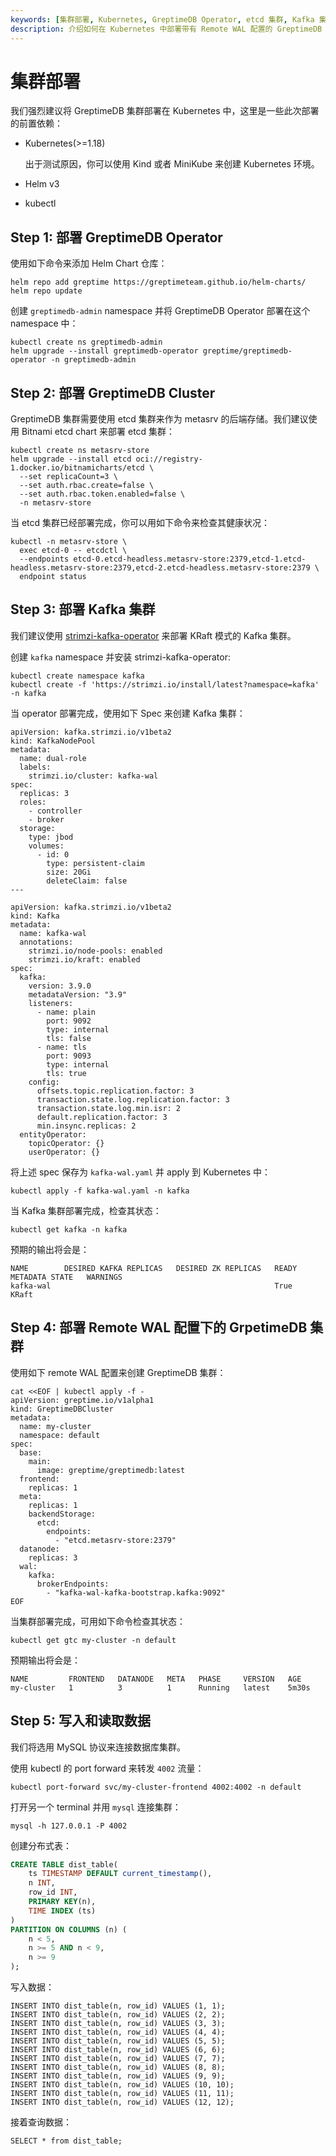 ```yaml
---
keywords: [集群部署, Kubernetes, GreptimeDB Operator, etcd 集群, Kafka 集群, Remote WAL, 数据写入, 数据查询]
description: 介绍如何在 Kubernetes 中部署带有 Remote WAL 配置的 GreptimeDB 集群，包括部署 GreptimeDB Operator、etcd 集群、Kafka 集群和 GreptimeDB 集群。
---
```


# 集群部署

我们强烈建议将 GreptimeDB 集群部署在 Kubernetes 中，这里是一些此次部署的前置依赖：

- Kubernetes(>=1.18)

  出于测试原因，你可以使用 Kind 或者 MiniKube 来创建 Kubernetes 环境。

- Helm v3

- kubectl

## Step 1: 部署 GreptimeDB Operator

使用如下命令来添加 Helm Chart 仓库：

```
helm repo add greptime https://greptimeteam.github.io/helm-charts/
helm repo update
```

创建 `greptimedb-admin` namespace 并将 GreptimeDB Operator 部署在这个 namespace 中：

```
kubectl create ns greptimedb-admin
helm upgrade --install greptimedb-operator greptime/greptimedb-operator -n greptimedb-admin
```

## Step 2: 部署 GreptimeDB Cluster

GreptimeDB 集群需要使用 etcd 集群来作为 metasrv 的后端存储。我们建议使用 Bitnami etcd chart 来部署 etcd 集群：

``` 
kubectl create ns metasrv-store
helm upgrade --install etcd oci://registry-1.docker.io/bitnamicharts/etcd \
  --set replicaCount=3 \
  --set auth.rbac.create=false \
  --set auth.rbac.token.enabled=false \
  -n metasrv-store
```

当 etcd 集群已经部署完成，你可以用如下命令来检查其健康状况：

```
kubectl -n metasrv-store \
  exec etcd-0 -- etcdctl \
  --endpoints etcd-0.etcd-headless.metasrv-store:2379,etcd-1.etcd-headless.metasrv-store:2379,etcd-2.etcd-headless.metasrv-store:2379 \
  endpoint status
```

## Step 3: 部署 Kafka 集群

我们建议使用 [strimzi-kafka-operator](https://github.com/strimzi/strimzi-kafka-operator) 来部署 KRaft 模式的 Kafka 集群。

创建 `kafka` namespace 并安装 strimzi-kafka-operator:

```
kubectl create namespace kafka
kubectl create -f 'https://strimzi.io/install/latest?namespace=kafka' -n kafka
```

当 operator 部署完成，使用如下 Spec 来创建 Kafka 集群：

```
apiVersion: kafka.strimzi.io/v1beta2
kind: KafkaNodePool
metadata:
  name: dual-role
  labels:
    strimzi.io/cluster: kafka-wal
spec:
  replicas: 3
  roles:
    - controller
    - broker
  storage:
    type: jbod
    volumes:
      - id: 0
        type: persistent-claim
        size: 20Gi
        deleteClaim: false
---

apiVersion: kafka.strimzi.io/v1beta2
kind: Kafka
metadata:
  name: kafka-wal
  annotations:
    strimzi.io/node-pools: enabled
    strimzi.io/kraft: enabled
spec:
  kafka:
    version: 3.9.0
    metadataVersion: "3.9"
    listeners:
      - name: plain
        port: 9092
        type: internal
        tls: false
      - name: tls
        port: 9093
        type: internal
        tls: true
    config:
      offsets.topic.replication.factor: 3
      transaction.state.log.replication.factor: 3
      transaction.state.log.min.isr: 2
      default.replication.factor: 3
      min.insync.replicas: 2
  entityOperator:
    topicOperator: {}
    userOperator: {}
```

将上述 spec 保存为 `kafka-wal.yaml` 并 apply 到 Kubernetes 中：

```
kubectl apply -f kafka-wal.yaml -n kafka
```

当 Kafka 集群部署完成，检查其状态：

```
kubectl get kafka -n kafka
```

预期的输出将会是：

```
NAME        DESIRED KAFKA REPLICAS   DESIRED ZK REPLICAS   READY   METADATA STATE   WARNINGS
kafka-wal                                                  True    KRaft
```

## Step 4: 部署 Remote WAL 配置下的 GrpetimeDB 集群

使用如下 remote WAL 配置来创建 GreptimeDB 集群：

```
cat <<EOF | kubectl apply -f -
apiVersion: greptime.io/v1alpha1
kind: GreptimeDBCluster
metadata:
  name: my-cluster
  namespace: default
spec:
  base:
    main:
      image: greptime/greptimedb:latest
  frontend:
    replicas: 1
  meta:
    replicas: 1
    backendStorage:
      etcd:
        endpoints:
          - "etcd.metasrv-store:2379"
  datanode:
    replicas: 3
  wal:
    kafka:
      brokerEndpoints:
        - "kafka-wal-kafka-bootstrap.kafka:9092"
EOF
```

当集群部署完成，可用如下命令检查其状态：

```
kubectl get gtc my-cluster -n default
```

预期输出将会是：

```
NAME         FRONTEND   DATANODE   META   PHASE     VERSION   AGE
my-cluster   1          3          1      Running   latest    5m30s
```

##  Step 5: 写入和读取数据

我们将选用 MySQL 协议来连接数据库集群。

使用 kubectl 的 port forward 来转发 `4002` 流量：

```
kubectl port-forward svc/my-cluster-frontend 4002:4002 -n default
```

打开另一个 terminal 并用 `mysql` 连接集群：

```
mysql -h 127.0.0.1 -P 4002
```

创建分布式表：

```sql
CREATE TABLE dist_table(
    ts TIMESTAMP DEFAULT current_timestamp(),
    n INT,
    row_id INT,
    PRIMARY KEY(n),
    TIME INDEX (ts)
)
PARTITION ON COLUMNS (n) (
    n < 5,
    n >= 5 AND n < 9,
    n >= 9
);
```

写入数据：

```
INSERT INTO dist_table(n, row_id) VALUES (1, 1);
INSERT INTO dist_table(n, row_id) VALUES (2, 2);
INSERT INTO dist_table(n, row_id) VALUES (3, 3);
INSERT INTO dist_table(n, row_id) VALUES (4, 4);
INSERT INTO dist_table(n, row_id) VALUES (5, 5);
INSERT INTO dist_table(n, row_id) VALUES (6, 6);
INSERT INTO dist_table(n, row_id) VALUES (7, 7);
INSERT INTO dist_table(n, row_id) VALUES (8, 8);
INSERT INTO dist_table(n, row_id) VALUES (9, 9);
INSERT INTO dist_table(n, row_id) VALUES (10, 10);
INSERT INTO dist_table(n, row_id) VALUES (11, 11);
INSERT INTO dist_table(n, row_id) VALUES (12, 12);
```

接着查询数据：

```
SELECT * from dist_table;
```
